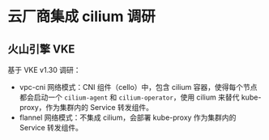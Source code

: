 # 云厂商集成 cilium 调研

## 火山引擎 VKE

基于 VKE v1.30 调研：
- vpc-cni 网络模式：CNI 组件（cello）中，包含 cilium 容器，使得每个节点都会启动一个 `cilium-agent` 和 `cilium-operator`，使用 cilium 来替代 kube-proxy，作为集群内的 Service 转发组件。
- flannel 网络模式：不集成 cilium，会部署 kube-proxy 作为集群内的 Service 转发组件。
